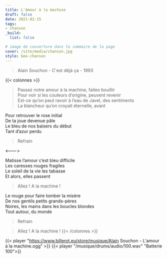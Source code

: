 ```yaml
---
title: L'Amour à la machine
draft: false 
date: 2021-02-15 
tags: 
- chanson
_build:
  list: false

# image de couverture dans le sommaire de la page
cover: /site/media/chanson.jpg
style: bee-chanson
---
```

> Alain Souchon - C'est déjà ça - 1993
<!--more-->
{{< colonnes >}}

>Passez notre amour à la machine, faites bouillir  
Pour voir si les couleurs d’origine, peuvent revenir  
Est-ce qu’on peut ravoir à l’eau de Javel, des sentiments  
La blancheur qu’on croyait éternelle, avant  

Pour retrouver le rose initial  
De ta joue devenue pâle  
Le bleu de nos baisers du début  
Tant d’azur perdu  

>Refrain

<--->

Matisse l’amour c’est bleu difficile  
Les caresses rouges fragiles  
Le soleil de la vie les tabasse  
Et alors, elles passent  

>Allez ! A la machine !

Le rouge pour faire tomber la misère  
De nos gentils petits grands-pères  
Noires, les mains dans les boucles blondes  
Tout autour, du monde

>Refrain

>Allez ! A la machine !
{{< /colonnes >}}

{{< player "https://www.billerot.eu/store/musique/Alain Souchon - L'amour à la machine.ogg" >}}
{{< player "/musique/drums/audio/100.wav" "Batterie 100">}}
